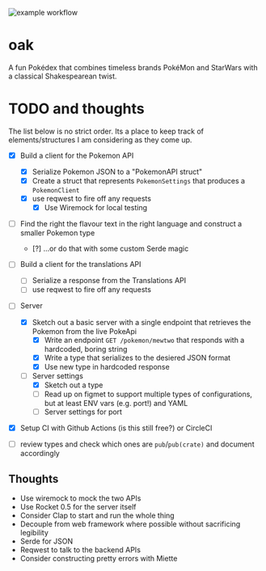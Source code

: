 ![example workflow](https://github.com/felipesere/oak/actions/workflows/actions.yml/badge.svg)

# oak
A fun Pokédex that combines timeless brands PokéMon and StarWars with a classical Shakespearean twist.


# TODO and thoughts
The list below is no strict order. Its a place to keep track of elements/structures I am considering
as they come up.

* [x] Build a client for the Pokemon API
  * [x] Serialize Pokemon JSON to a "PokemonAPI struct"
  * [x] Create a struct that represents `PokemonSettings` that produces a `PokemonClient`
  * [x] use reqwest to fire off any requests
    * [x] Use Wiremock for local testing

* [ ] Find the right the flavour text in the right language and construct a smaller Pokemon type
  * [?] ...or do that with some custom Serde magic

* [ ] Build a client for the translations API
  * [ ] Serialize a response from the Translations API
  * [ ] use reqwest to fire off any requests

* [ ] Server
  * [x] Sketch out a basic server with a single endpoint that retrieves the Pokemon from the live PokeApi
      * [x] Write an endpoint `GET /pokemon/mewtwo` that responds with a hardcoded, boring string
      * [x] Write a type that serializes to the desiered JSON format
      * [x] Use new type in hardcoded response
  * [ ] Server settings
    * [x] Sketch out a type
    * [ ] Read up on figmet to support multiple types of configurations, but at least ENV vars (e.g. port!) and YAML
    * [ ] Server settings for port

* [x] Setup CI with Github Actions (is this still free?) or CircleCI
* [ ] review types and check which ones are `pub`/`pub(crate)` and document accordingly


## Thoughts

* Use wiremock to mock the two APIs
* Use Rocket 0.5 for the server itself
* Consider Clap to start and run the whole thing
* Decouple from web framework where possible without sacrificing legibility
* Serde for JSON
* Reqwest to talk to the backend APIs
* Consider constructing pretty errors with Miette
